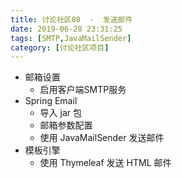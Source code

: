 ```yaml
---
title: 讨论社区08  -  发送邮件
date: 2019-06-28 23:31:25
tags: [SMTP,JavaMailSender]
category: [讨论社区项目]
---
```


- 邮箱设置
  - 启用客户端SMTP服务
- Spring Email
  - 导入 jar 包
  - 邮箱参数配置
  - 使用 JavaMailSender 发送邮件
- 模板引擎
  - 使用 Thymeleaf 发送 HTML 邮件